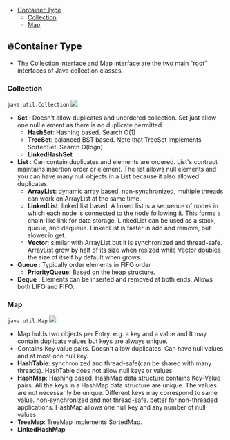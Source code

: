 * [Container Type](#fireContainer-Type)
    * [Collection](#Collection)
    * [Map](#Map)

## :fire:Container Type
* The Collection interface and Map interface are the two main “root” interfaces of Java collection classes.
### Collection 
`java.util.Collection`
![](https://cs-notes-1256109796.cos.ap-guangzhou.myqcloud.com/image-20191208220948084.png)
* **Set** : Doesn't allow duplicates and unordered collection. Set just allow one null element as there is no duplicate permitted
    * **HashSet**: Hashing based. Search O(1)
    * **TreeSet**: balanced BST based. Note that TreeSet implements SortedSet. Search O(logn)
    * **LinkedHashSet**
* **List** : Can contain duplicates and elements are ordered. List's contract maintains insertion order or element. The list allows null elements and you can have many null objects in a List because it also allowed duplicates.
    * **ArrayList**: dynamic array based. non-synchronized, multiple threads can work on ArrayList at the same time.
    * **LinkedList**: linked list based. A linked list is a sequence of nodes in which each node is connected to the node following it. This forms a chain-like link for data storage. LinkedList can be used as a stack, queue, and dequeue. LinkedList is faster in add and remove, but slower in get.
    * **Vector**: similar with ArrayList but it is synchronized and thread-safe. ArrayList grow by half of its size when resized while Vector doubles the size of itself by default when grows.
* **Queue** : Typically order elements in FIFO order
    * **PriorityQueue**: Based on the heap structure.
* **Deque** : Elements can be inserted and removed at both ends. Allows both LIFO and FIFO. 

### Map
`java.util.Map`
![](https://camo.githubusercontent.com/cd126ae7572489beead8b33f3a26a5a0bb1f288e/68747470733a2f2f63732d6e6f7465732d313235363130393739362e636f732e61702d6775616e677a686f752e6d7971636c6f75642e636f6d2f696d6167652d32303139313230383232343735373835352e706e67)
* Map holds two objects per Entry. e.g. a key and a value and It may contain duplicate values but keys are always unique.
* Contains Key value pairs. Doesn't allow duplicates. Can have null values and at most one null key. 
* **HashTable**: synchronized and thread-safe(can be shared with many threads). HashTable does not allow null keys or values
* **HashMap**: Hashing based. HashMap data structure contains Key-Value pairs. All the keys in a HashMap data structure are unique. The values are not necessarily be unique. Different keys may correspond to same value. non-synchronized and not thread-safe. better for non-threaded applications. HashMap allows one null key and any number of null values.
* **TreeMap**: TreeMap implements SortedMap.  
* **LinkedHashMap**
